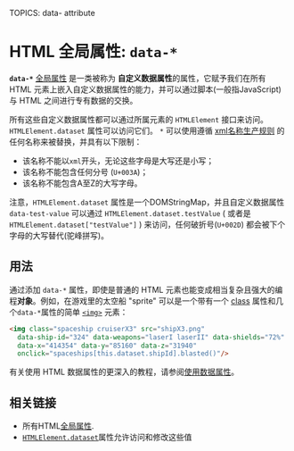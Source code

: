 TOPICS: data- attribute

# HTML 全局属性: `data-*`

**`data-*`** [全局属性](/zh-hans/webfrontend/HTML_Global_Attributes) 是一类被称为
**自定义数据属性**的属性，它赋予我们在所有 HTML 元素上嵌入自定义数据属性的能力，并可以通过脚本(一般指JavaScript) 与 HTML 之间进行专有数据的交换。

所有这些自定义数据属性都可以通过所属元素的 `HTMLElement` 接口来访问。  `HTMLElement.dataset` 属性可以访问它们。 `*` 可以使用遵循 [xml名称生产规则](http://www.w3.org/TR/REC-xml/#NT-Name)
的任何名称来被替换，并具有以下限制：

- 该名称不能以`xml`开头，无论这些字母是大写还是小写；
- 该名称不能包含任何分号 (`U+003A`)；
- 该名称不能包含A至Z的大写字母。

注意，`HTMLElement.dataset` 属性是一个DOMStringMap，并且自定义数据属性 `data-test-value` 可以通过 `HTMLElement.dataset.testValue`
( 或者是 `HTMLElement.dataset["testValue"]` )  来访问，任何破折号(`U+002D`) 都会被下个字母的大写替代(驼峰拼写)。

## 用法

通过添加 `data-*` 属性，即使是普通的 HTML 元素也能变成相当复杂且强大的编程**对象**。例如，在游戏里的太空船 "sprite" 可以是一个带有一个 [class](/zh-hans/webfrontend/class_attribute)
属性和几个`data-*`属性的简单 [`<img>`](/zh-hans/webfrontend/<img>) 元素：

```html
<img class="spaceship cruiserX3" src="shipX3.png"
  data-ship-id="324" data-weapons="laserI laserII" data-shields="72%"
  data-x="414354" data-y="85160" data-z="31940"
  onclick="spaceships[this.dataset.shipId].blasted()"/>
```

有关使用 HTML 数据属性的更深入的教程，请参阅[使用数据属性](https://wiki.developer.mozilla.org/en-US/docs/Learn/HTML/Howto/Use_data_attributes)。

## 相关链接

- 所有HTML[全局属性](/zh-hans/webfrontend/HTML_Global_Attributes).
- [`HTMLElement.dataset`](/zh-hans/webfrontend/HTMLElement.dataset)属性允许访问和修改这些值
